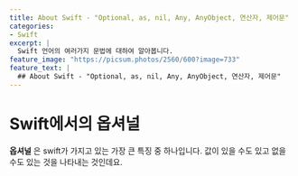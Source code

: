 ```yaml
---
title: About Swift - "Optional, as, nil, Any, AnyObject, 연산자, 제어문"
categories:
- Swift
excerpt: |
  Swift 언어의 여러가지 문법에 대하여 알아봅니다.
feature_image: "https://picsum.photos/2560/600?image=733"
feature_text: |
  ## About Swift - "Optional, as, nil, Any, AnyObject, 연산자, 제어문"
---
```


# Swift에서의 옵셔널
__옵셔널__ 은 swift가 가지고 있는 가장 큰 특징 중 하나입니다.
값이 있을 수도 있고 없을 수도 있는 것을 나타내는 것인데요.

